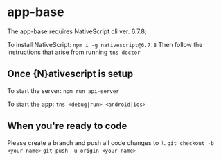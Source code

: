 # app-base
The app-base requires NativeScript cli ver. 6.7.8;

To install NativeScript:
`npm i -g nativescript@6.7.8`
Then follow the instructions that arise from running
`tns doctor`

## Once {N}ativescript is setup
To start the server:
`npm run api-server`

To start the app:
`tns <debug|run> <android|ios>`

## When you're ready to code
Please create a branch and push all code changes to it.
`git checkout -b <your-name>`
`git push -u origin <your-name>`
